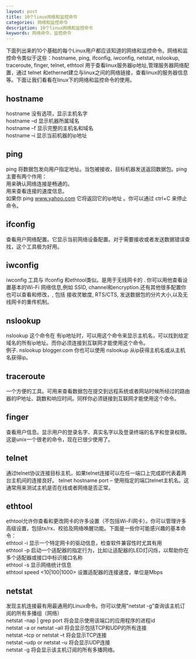 ```yaml
---
layout: post
title: 10个linux网络和监控命令
categories: 网络和监控命令
description: 10个linux网络和监控命令
keywords: 网络命令，监控命令
---
```


下面列出来的10个基础的每个Linux用户都应该知道的网络和监控命令。网络和监控命令类似于这些：hostname, ping, ifconfig, iwconfig, netstat, nslookup, traceroute, finger, telnet, ethtool 用于查看linux服务器ip地址,管理服务器网络配置，通过 telnet 和ethernet建立与linux之间的网络链接，查看linux的服务器信息等。下面让我们看看在linux下的网络和监控命令的使用。

## hostname
hostname 没有选项，显示主机名字  
hostname –d 显示机器所属域名  
hostname –f 显示完整的主机名和域名  
hostname –i 显示当前机器的ip地址  

## ping
ping 将数据包发向用户指定地址。当包被接收，目标机器发送返回数据包。ping 主要有两个作用：  
用来确认网络连接是畅通的。  
用来查看连接的速度信息。  
如果你 ping www.yahoo.com 它将返回它的ip地址 。你可以通过 ctrl+C 来停止命令。  

## ifconfig
查看用户网络配置。它显示当前网络设备配置。对于需要接收或者发送数据错误查找，这个工具极为好用。

## iwconfig
iwconfig 工具与 ifconfig 和ethtool类似。是用于无线网卡的 . 你可以用他查看设置基本的Wi-Fi 网络信息,例如 SSID, channel和encryption.还有其他很多配置你也可以查看和修改，, 包括 接收灵敏度, RTS/CTS, 发送数据包的分片大小,以及无线网卡的重传机制。

## nslookup
nslookup 这个命令在 有ip地址时，可以用这个命令来显示主机名，可以找到给定域名的所有ip地址。而你必须连接到互联网才能使用这个命令。  
例子. nslookup blogger.com
你也可以使用 nslookup 从ip获得主机名或从主机名获得ip。

## traceroute
一个方便的工具。可用来查看数据包在提交到远程系统或者网站时候所经过的路由器的IP地址、跳数和响应时间。同样你必须链接到互联网才能使用这个命令。

## finger
查看用户信息。显示用户的登录名字、真实名字以及登录终端的名字和登录权限。这是unix一个很老的命令，现在已很少使用了。

## telnet
通过telnet协议连接目标主机，如果telnet连接可以在任一端口上完成即代表着两台主机间的连接良好。
telnet hostname port – 使用指定的端口telnet主机名。这通常用来测试主机是否在线或者网络是否正常。

## ethtool
ethtool允许你查看和更改网卡的许多设置（不包括Wi-Fi网卡）。你可以管理许多高级设置，包括tx/rx、校验及网络唤醒功能。下面是一些你可能感兴趣的基本命令：  
ethtool -i 显示一个特定网卡的驱动信息，检查软件兼容性时尤其有用  
ethtool -p 启动一个适配器的指定行为，比如让适配器的LED灯闪烁，以帮助你在多个适配器或接口中标识接口名称  
ethtool -s 显示网络统计信息  
ethtool speed <10|100|1000> 设置适配器的连接速度，单位是Mbps  

## netstat
发现主机连接最有用最通用的Linux命令。你可以使用”netstat -g”查询该主机订阅的所有多播组（网络）  
netstat -nap | grep port 将会显示使用该端口的应用程序的进程id  
netstat -a or netstat –all 将会显示包括TCP和UDP的所有连接  
netstat –tcp or netstat –t 将会显示TCP连接  
netstat –udp or netstat –u 将会显示UDP连接  
netstat -g 将会显示该主机订阅的所有多播网络。  
